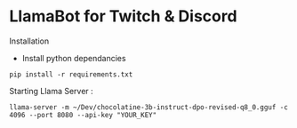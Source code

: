 # LlamaBot for Twitch & Discord


Installation

- Install python dependancies

```
pip install -r requirements.txt
```


Starting Llama Server : 

```
llama-server -m ~/Dev/chocolatine-3b-instruct-dpo-revised-q8_0.gguf -c 4096 --port 8080 --api-key "YOUR_KEY"
```

